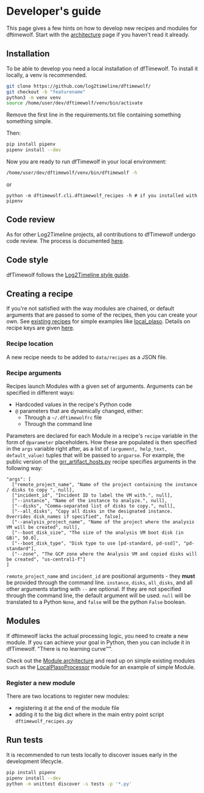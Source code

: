 # Developer's guide

This page gives a few hints on how to develop new recipes and modules for
dftimewolf. Start with the [architecture](architecture.md) page if you haven't
read it already.

## Installation

To be able to develop you need a local installation of dfTimewolf. To install it locally, a venv is recommended.

```bash
git clone https://github.com/log2timeline/dftimewolf/
git checkout -b "featurename"
python3 -m venv venv
source /home/user/dev/dftimewolf/venv/bin/activate
```

Remove the first line in the requirements.txt file containing something something simple.

Then:

```bash
pip install pipenv
pipenv install --dev
```

Now you are ready to run dfTimewolf in your local environment:

```bash
/home/user/dev/dftimewolf/venv/bin/dftimewolf -h
```
or
```
python -m dftimewolf.cli.dftimewolf_recipes -h # if you installed with pipenv
```

## Code review

As for other Log2Timeline projects, all contributions to dfTimewolf undergo code
review. The process is documented
[here](https://github.com/log2timeline/l2tdocs/blob/main/process/Code%20review%20process.md).

## Code style

dfTimewolf follows the
[Log2Timeline style guide](https://github.com/log2timeline/l2tdocs/blob/main/process/Style-guide.md).

## Creating a recipe

If you're not satisfied with the way modules are chained, or default arguments
that are passed to some of the recipes, then you can create your own. See
[existing recipes](https://github.com/log2timeline/dftimewolf/tree/main/dftimewolf/cli/recipes)
for simple examples like
[local_plaso](https://github.com/log2timeline/dftimewolf/blob/main/dftimewolf/cli/recipes/local_plaso.py).
Details on recipe keys are given [here](architecture.md#recipes).

### Recipe location

A new recipe needs to be added to `data/recipes` as a JSON file.

### Recipe arguments

Recipes launch Modules with a given set of arguments. Arguments can be specified
in different ways:

- Hardcoded values in the recipe's Python code
- `@` parameters that are dynamically changed, either:
  - Through a `~/.dftimewolfrc` file
  - Through the command line

Parameters are declared for each Module in a recipe's `recipe` variable in the
form of `@parameter` placeholders. How these are populated is then specified in
the `args` variable right after, as a list of
`(argument, help_text, default_value)` tuples that will be passed to `argparse`.
For example, the public version of the
[grr_artifact_hosts.py](https://github.com/log2timeline/dftimewolf/blob/main/data/recipes/gcp_forensics.json)
recipe specifies arguments in the following way:

    "args": [
      ["remote_project_name", "Name of the project containing the instance / disks to copy ", null],
      ["incident_id", "Incident ID to label the VM with.", null],
      ["--instance", "Name of the instance to analyze.", null],
      ["--disks", "Comma-separated list of disks to copy.", null],
      ["--all_disks", "Copy all disks in the designated instance. Overrides disk_names if specified", false],
      ["--analysis_project_name", "Name of the project where the analysis VM will be created", null],
      ["--boot_disk_size", "The size of the analysis VM boot disk (in GB)", 50.0],
      ["--boot_disk_type", "Disk type to use [pd-standard, pd-ssd]", "pd-standard"],
      ["--zone", "The GCP zone where the Analysis VM and copied disks will be created", "us-central1-f"]
    ]

`remote_project_name` and `incident_id` are positional arguments - they **must** be provided
through the command line. `instance`, `disks`, `all_disks`, and all other arguments starting with `--` are optional. If they are not specified through the command line, the default argument will be used. `null` will be translated to a Python `None`, and `false` will be the python `False` boolean.

## Modules

If dftimewolf lacks the actual processing logic, you need to create a new
module. If you can achieve your goal in Python, then you can include it in
dfTimewolf. "There is no learning curve™".

Check out the [Module architecture](architecture#modules) and read up on simple
existing modules such as the
[LocalPlasoProcessor](https://github.com/log2timeline/dftimewolf/blob/main/dftimewolf/lib/processors/localplaso.py)
module for an example of simple Module.

### Register a new module

There are two locations to register new modules:

- registering it at the end of the module file
- adding it to the big dict where in the main entry point script `dftimewolf_recipes.py`

## Run tests

It is recommended to run tests locally to discover issues early in the development lifecycle.

```bash
pip install pipenv
pipenv install --dev
python -m unittest discover -s tests -p '*.py'
```
